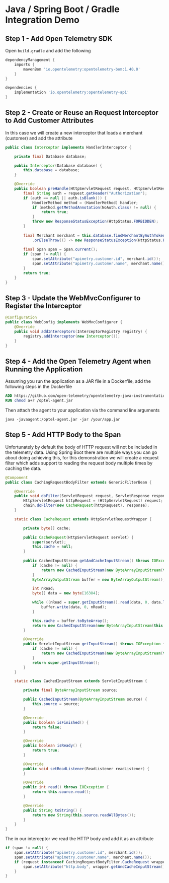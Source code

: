 # Java / Spring Boot / Gradle Integration Demo

## Step 1 - Add Open Telemetry SDK
Open `build.gradle` and add the following
```groovy
dependencyManagement {
    imports {
        mavenBom 'io.opentelemetry:opentelemetry-bom:1.40.0'
    }
}

dependencies {
    implementation 'io.opentelemetry:opentelemetry-api'
}
```

## Step 2 - Create or Reuse an Request Interceptor to Add Customer Attributes
In this case we will create a new interceptor that loads a merchant (customer) and add the attribute
```java
public class Interceptor implements HandlerInterceptor {

    private final Database database;

    public Interceptor(Database database) {
        this.database = database;
    }

    @Override
    public boolean preHandle(HttpServletRequest request, HttpServletResponse response, Object handler) throws Exception {
        final String auth = request.getHeader("Authorization");
        if (auth == null || auth.isBlank()) {
            HandlerMethod method = (HandlerMethod) handler;
            if (method.getMethodAnnotation(NoAuth.class) != null) {
                return true;
            }
            throw new ResponseStatusException(HttpStatus.FORBIDDEN);
        }
        
        final Merchant merchant = this.database.findMerchantByAuthToken(auth)
            .orElseThrow(() -> new ResponseStatusException(HttpStatus.FORBIDDEN));
        
        final Span span = Span.current();
        if (span != null) {
            span.setAttribute("apimetry.customer.id", merchant.id());
            span.setAttribute("apimetry.customer.name", merchant.name());
        }
        return true;
    }
}
```

## Step 3 - Update the WebMvcConfigurer to Register the Interceptor
```java
@Configuration
public class WebConfig implements WebMvcConfigurer {
    @Override
    public void addInterceptors(InterceptorRegistry registry) {
        registry.addInterceptor(new Interceptor());
    }
}
```

## Step 4 - Add the Open Telemetry Agent when Running the Application
Assuming you run the application as a JAR file in a Dockerfile, add the following steps in the Dockerfile
```Dockerfile
ADD https://github.com/open-telemetry/opentelemetry-java-instrumentation/releases/download/v2.10.0/opentelemetry-javaagent.jar /optel-agent.jar
RUN chmod a+r /optel-agent.jar
```
Then attach the agent to your application via the command line arguments
```
java -javaagent:/optel-agent.jar -jar /your/app.jar
```

## Step 5 - Add HTTP Body to the Span
Unfortunately by default the body of HTTP request will not be included in the telemetry data. Using Spring Boot
there are multiple ways you can go about doing achieving this, for this demonstration we will create a request filter
which adds support to reading the request body multiple times by caching the data.
```java
@Component
public class CachingRequestBodyFilter extends GenericFilterBean {

    @Override
    public void doFilter(ServletRequest request, ServletResponse response, FilterChain chain) throws IOException, ServletException {
        HttpServletRequest httpRequest = (HttpServletRequest) request;
        chain.doFilter(new CacheRequest(httpRequest), response);
    }

    static class CacheRequest extends HttpServletRequestWrapper {

        private byte[] cache;

        public CacheRequest(HttpServletRequest servlet) {
            super(servlet);
            this.cache = null;
        }
        
        public CachedInputStream getAndCacheInputStream() throws IOException {
            if (cache != null) {
                return new CachedInputStream(new ByteArrayInputStream(this.cache));
            }
            ByteArrayOutputStream buffer = new ByteArrayOutputStream();

            int nRead;
            byte[] data = new byte[16384];

            while ((nRead = super.getInputStream().read(data, 0, data.length)) != -1) {
                buffer.write(data, 0, nRead);
            }

            this.cache = buffer.toByteArray();
            return new CachedInputStream(new ByteArrayInputStream(this.cache));
        }

        @Override
        public ServletInputStream getInputStream() throws IOException {
            if (cache != null) {
                return new CachedInputStream(new ByteArrayInputStream(this.cache));
            }
            return super.getInputStream();
        }
    }

    static class CachedInputStream extends ServletInputStream {

        private final ByteArrayInputStream source;

        public CachedInputStream(ByteArrayInputStream source) {
            this.source = source;
        }

        @Override
        public boolean isFinished() {
            return false;
        }

        @Override
        public boolean isReady() {
            return true;
        }

        @Override
        public void setReadListener(ReadListener readListener) {
        }

        @Override
        public int read() throws IOException {
            return this.source.read();
        }

        @Override
        public String toString() {
            return new String(this.source.readAllBytes());
        }
    }
}
```
The in our interceptor we read the HTTP body and add it as an attribute
```java
if (span != null) {
    span.setAttribute("apimetry.customer.id", merchant.id());
    span.setAttribute("apimetry.customer.name", merchant.name());
    if (request instanceof CachingRequestBodyFilter.CacheRequest wrapper) {
        span.setAttribute("http.body", wrapper.getAndCacheInputStream().toString());
    }
}
```
